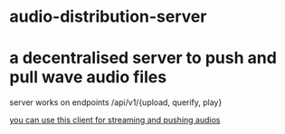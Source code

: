 # audio-distribution-server
<h1>a decentralised server to push and pull wave audio files</h1>
<p>server works on endpoints /api/v1/{upload, querify, play}</p>
<a href="https://github.com/xdivayze/audio-distribution-client">you can use this client for streaming and pushing audios</a>
